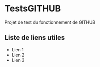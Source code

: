 # TestsGITHUB
Projet de test du fonctionnement de GITHUB

## Liste de liens utiles

* Lien 1
* Lien 2
* Lien 3

